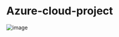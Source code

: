 # Azure-cloud-project
![image](https://github.com/him01/Azure-cloud-project/assets/98968994/e5481e31-8ad5-40f1-a198-9d085e5477e3)
